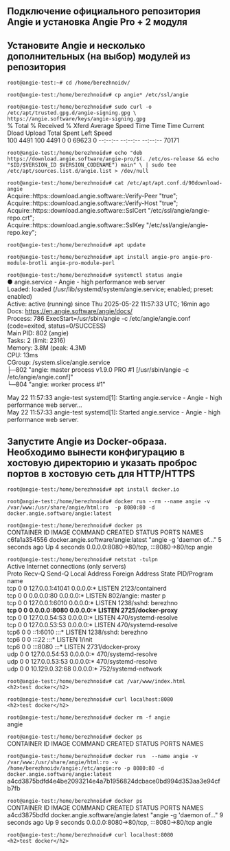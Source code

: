 ## Подключение официального репозитория Angie и установка Angie Pro + 2 модуля
## Установите Angie и несколько дополнительных (на выбор) модулей из репозитория
`root@angie-test:~# cd /home/berezhnoidv/  `

`root@angie-test:/home/berezhnoidv# cp angie* /etc/ssl/angie`

`root@angie-test:/home/berezhnoidv# sudo curl -o /etc/apt/trusted.gpg.d/angie-signing.gpg \
            https://angie.software/keys/angie-signing.gpg`  
  % Total    % Received % Xferd  Average Speed   Time    Time     Time  Current  
                                 Dload  Upload   Total   Spent    Left  Speed  
100  4491  100  4491    0     0  69623      0 --:--:-- --:--:-- --:--:-- 70171  

`root@angie-test:/home/berezhnoidv# echo "deb https://download.angie.software/angie-pro/$(. /etc/os-release && echo "$ID/$VERSION_ID $VERSION_CODENAME") main" \
    | sudo tee /etc/apt/sources.list.d/angie.list > /dev/null`  
    
`root@angie-test:/home/berezhnoidv# cat /etc/apt/apt.conf.d/90download-angie`  
Acquire::https::download.angie.software::Verify-Peer "true";  
Acquire::https::download.angie.software::Verify-Host "true";  
Acquire::https::download.angie.software::SslCert     "/etc/ssl/angie/angie-repo.crt";  
Acquire::https::download.angie.software::SslKey      "/etc/ssl/angie/angie-repo.key";  

`root@angie-test:/home/berezhnoidv# apt update`  

`root@angie-test:/home/berezhnoidv# apt install angie-pro angie-pro-module-brotli angie-pro-module-perl`  

`root@angie-test:/home/berezhnoidv# systemctl status angie`  
● angie.service - Angie - high performance web server  
     Loaded: loaded (/usr/lib/systemd/system/angie.service; enabled; preset: enabled)  
     Active: active (running) since Thu 2025-05-22 11:57:33 UTC; 16min ago  
       Docs: https://en.angie.software/angie/docs/  
    Process: 786 ExecStart=/usr/sbin/angie -c /etc/angie/angie.conf (code=exited, status=0/SUCCESS)  
   Main PID: 802 (angie)  
      Tasks: 2 (limit: 2316)  
     Memory: 3.8M (peak: 4.3M)  
        CPU: 13ms  
     CGroup: /system.slice/angie.service  
             ├─802 "angie: master process v1.9.0 PRO #1 [/usr/sbin/angie -c /etc/angie/angie.conf]"  
             └─804 "angie: worker process #1"  

May 22 11:57:33 angie-test systemd[1]: Starting angie.service - Angie - high performance web server...  
May 22 11:57:33 angie-test systemd[1]: Started angie.service - Angie - high performance web server.  

## Запустите Angie из Docker-образа. Необходимо вынести конфигурацию в хостовую директорию и указать проброс портов в хостовую сеть для HTTP/HTTPS  
`root@angie-test:/home/berezhnoidv# apt install docker.io`  

`root@angie-test:/home/berezhnoidv# docker run --rm --name angie -v /var/www:/usr/share/angie/html:ro  -p 8080:80 -d docker.angie.software/angie:latest`  

`root@angie-test:/home/berezhnoidv# docker ps`  
CONTAINER ID   IMAGE                                COMMAND                  CREATED         STATUS         PORTS                                   NAMES  
c6fa1a354556   docker.angie.software/angie:latest   "angie -g 'daemon of…"   5 seconds ago   Up 4 seconds   0.0.0.0:8080->80/tcp, :::8080->80/tcp   angie  

`root@angie-test:/home/berezhnoidv# netstat -tulpn`  
Active Internet connections (only servers)  
Proto Recv-Q Send-Q Local Address           Foreign Address         State       PID/Program name  
tcp        0      0 127.0.0.1:41041         0.0.0.0:*               LISTEN      2123/containerd  
tcp        0      0 0.0.0.0:80              0.0.0.0:*               LISTEN      802/angie: master p  
tcp        0      0 127.0.0.1:6010          0.0.0.0:*               LISTEN      1238/sshd: berezhno  
__tcp        0      0 0.0.0.0:8080            0.0.0.0:*               LISTEN      2725/docker-proxy__  
tcp        0      0 127.0.0.54:53           0.0.0.0:*               LISTEN      470/systemd-resolve  
tcp        0      0 127.0.0.53:53           0.0.0.0:*               LISTEN      470/systemd-resolve  
tcp6       0      0 ::1:6010                :::*                    LISTEN      1238/sshd: berezhno  
tcp6       0      0 :::22                   :::*                    LISTEN      1/init  
tcp6       0      0 :::8080                 :::*                    LISTEN      2731/docker-proxy  
udp        0      0 127.0.0.54:53           0.0.0.0:*                           470/systemd-resolve  
udp        0      0 127.0.0.53:53           0.0.0.0:*                           470/systemd-resolve  
udp        0      0 10.129.0.32:68          0.0.0.0:*                           752/systemd-network  

`root@angie-test:/home/berezhnoidv# cat /var/www/index.html`  
`<h2>test docker</h2>`  

`root@angie-test:/home/berezhnoidv# curl localhost:8080`  
`<h2>test docker</h2>`   

`root@angie-test:/home/berezhnoidv# docker rm -f angie`  
angie  

`root@angie-test:/home/berezhnoidv# docker ps`    
CONTAINER ID   IMAGE     COMMAND   CREATED   STATUS    PORTS     NAMES    

`root@angie-test:/home/berezhnoidv# docker run  --name angie -v /var/www:/usr/share/angie/html:ro -v /home/berezhnoidv/angie:/etc/angie:ro -p 8080:80 -d docker.angie.software/angie:latest`  
a4cd3875bdfd4e4be2093214e4a7b1956824dcbace0bd994d353aa3e94cfb7fb  

`root@angie-test:/home/berezhnoidv# docker ps`  
CONTAINER ID   IMAGE                                COMMAND                  CREATED         STATUS         PORTS                                   NAMES  
a4cd3875bdfd   docker.angie.software/angie:latest   "angie -g 'daemon of…"   9 seconds ago   Up 9 seconds   0.0.0.0:8080->80/tcp, :::8080->80/tcp   angie  

`root@angie-test:/home/berezhnoidv# curl localhost:8080`  
 `<h2>test docker</h2>`


